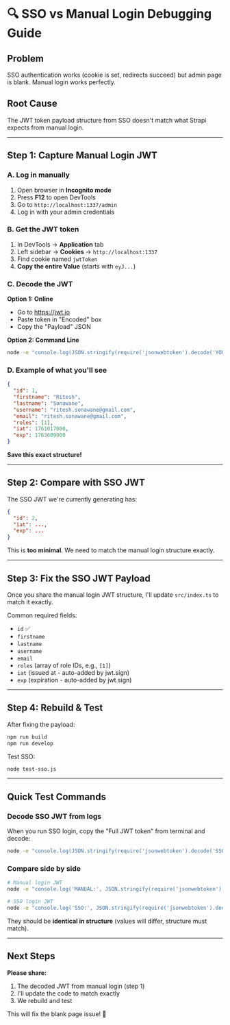 # 🔍 SSO vs Manual Login Debugging Guide

## Problem
SSO authentication works (cookie is set, redirects succeed) but admin page is blank.
Manual login works perfectly.

## Root Cause
The JWT token payload structure from SSO doesn't match what Strapi expects from manual login.

---

## Step 1: Capture Manual Login JWT

### A. Log in manually
1. Open browser in **Incognito mode**
2. Press **F12** to open DevTools
3. Go to `http://localhost:1337/admin`
4. Log in with your admin credentials

### B. Get the JWT token
1. In DevTools → **Application** tab
2. Left sidebar → **Cookies** → `http://localhost:1337`
3. Find cookie named `jwtToken`
4. **Copy the entire Value** (starts with `eyJ...`)

### C. Decode the JWT
**Option 1: Online**
- Go to https://jwt.io
- Paste token in "Encoded" box
- Copy the "Payload" JSON

**Option 2: Command Line**
```bash
node -e "console.log(JSON.stringify(require('jsonwebtoken').decode('YOUR_JWT_TOKEN_HERE'), null, 2))"
```

### D. Example of what you'll see
```json
{
  "id": 1,
  "firstname": "Ritesh",
  "lastname": "Sonawane",
  "username": "ritesh.sonawane@gmail.com",
  "email": "ritesh.sonawane@gmail.com",
  "roles": [1],
  "iat": 1761017000,
  "exp": 1763609000
}
```

**Save this exact structure!**

---

## Step 2: Compare with SSO JWT

The SSO JWT we're currently generating has:
```json
{
  "id": 2,
  "iat": ...,
  "exp": ...
}
```

This is **too minimal**. We need to match the manual login structure exactly.

---

## Step 3: Fix the SSO JWT Payload

Once you share the manual login JWT structure, I'll update `src/index.ts` to match it exactly.

Common required fields:
- `id` ✅
- `firstname`
- `lastname`  
- `username`
- `email`
- `roles` (array of role IDs, e.g., `[1]`)
- `iat` (issued at - auto-added by jwt.sign)
- `exp` (expiration - auto-added by jwt.sign)

---

## Step 4: Rebuild & Test

After fixing the payload:
```bash
npm run build
npm run develop
```

Test SSO:
```bash
node test-sso.js
```

---

## Quick Test Commands

### Decode SSO JWT from logs
When you run SSO login, copy the "Full JWT token" from terminal and decode:
```bash
node -e "console.log(JSON.stringify(require('jsonwebtoken').decode('SSO_JWT_TOKEN'), null, 2))"
```

### Compare side by side
```bash
# Manual login JWT
node -e "console.log('MANUAL:', JSON.stringify(require('jsonwebtoken').decode('MANUAL_JWT'), null, 2))"

# SSO login JWT  
node -e "console.log('SSO:', JSON.stringify(require('jsonwebtoken').decode('SSO_JWT'), null, 2))"
```

They should be **identical in structure** (values will differ, structure must match).

---

## Next Steps

**Please share:**
1. The decoded JWT from manual login (step 1)
2. I'll update the code to match exactly
3. We rebuild and test

This will fix the blank page issue! 🎯
